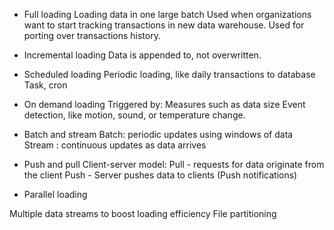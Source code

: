 - Full loading
Loading data in one large batch
Used when organizations want to start tracking transactions in new data warehouse.
Used for porting over transactions history.

- Incremental loading
Data is appended to, not overwritten.

- Scheduled loading
Periodic loading, like daily transactions to database
Task, cron

- On demand loading
Triggered by:
Measures such as data size
Event detection, like motion, sound, or temperature change.

- Batch and stream
Batch: periodic updates using windows of data
Stream  : continuous updates as data arrives

- Push and pull
Client-server model:
Pull - requests for data originate from the client
Push - Server pushes data to clients (Push notifications)

- Parallel loading

Multiple data streams to boost loading efficiency
File partitioning